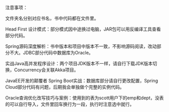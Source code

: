 注意事项：

文件夹名分别对应书名，书中代码都在文件里。

Head First 设计模式：部分模式因中途换过电脑，JAR包可以用反编译工具查看部分代码。

Spring源码深度解析：书中版本和项目中版本不一致，不影响源码阅读，改动部分不大。JDBC部分代码中数据库为Oracle。

实战Java高并发程序设计：两个项目JDK版本不一样，请自行下载JDK版本切换，Concurrency会关联Akka项目。

JavaEE开发的颠覆者 Spring Boot实战：数据库部分请自行更改配置，Spring Cloud部分代码有问题，后期我会单独做个完整的实例代码。

Oracle查询优化改写技巧与案例：使用到的表为scott用户下的emp和dept，没表的可以自行导入，文件里回车换行为一段，执行时注意选中就行。
